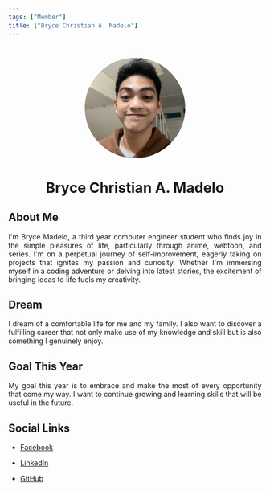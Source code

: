 ```yaml
---
tags: ["Member"]
title: ["Bryce Christian A. Madelo"]
---
```


<TagLinks/>

<div align="center">
  <img src="../../images/bryce.jpg" width="200" height="200" style="border-radius: 50%; margin-top: 25px;" />
</div>

<div align="center">
  <h1>Bryce Christian A. Madelo</h1>
</div>

<div style="text-align: justify;">
  <h2>About Me</h2>
  <p>I'm Bryce Madelo, a third year computer engineer student who finds joy in the simple pleasures of life, particularly through anime, webtoon, and series. I'm on a perpetual journey of self-improvement, eagerly taking on projects that ignites my passion and curiosity. Whether I'm immersing myself in a coding adventure or delving into latest stories, the excitement of bringing ideas to life fuels my creativity.</p>

  <h2>Dream</h2>
  <p>I dream of a comfortable life for me and my family. I also want to discover a fulfilling career that not only make use of my knowledge and skill but is also something I genuinely enjoy.</p>
  
  <h2>Goal This Year</h2>
  <p>My goal this year is to embrace and make the most of every opportunity that come my way. I want to continue growing and learning skills that will be useful in the future.</p>

  <h2>Social Links</h2>
  <ul>
    <li>
      <p>
        <a href="https://www.facebook.com/bryce.madelo.7">Facebook</a>
      </p>
    </li>
    <li>
      <p>
        <a href="linkedin.com/in/bryce-m-2a3596257">LinkedIn</a>
      </p>
    </li>
    <li>
      <p>
        <a href="https://github.com/BryceMadelo">GitHub</a>
      </p>
    </li>
  </ul>
</div>